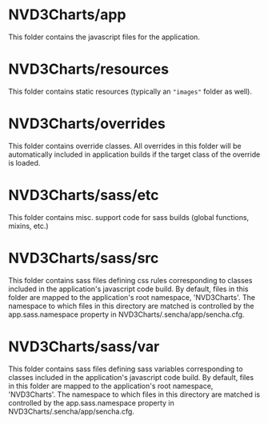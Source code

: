 # NVD3Charts/app

This folder contains the javascript files for the application.

# NVD3Charts/resources

This folder contains static resources (typically an `"images"` folder as well).

# NVD3Charts/overrides

This folder contains override classes. All overrides in this folder will be 
automatically included in application builds if the target class of the override
is loaded.

# NVD3Charts/sass/etc

This folder contains misc. support code for sass builds (global functions, 
mixins, etc.)

# NVD3Charts/sass/src

This folder contains sass files defining css rules corresponding to classes
included in the application's javascript code build.  By default, files in this 
folder are mapped to the application's root namespace, 'NVD3Charts'. The
namespace to which files in this directory are matched is controlled by the
app.sass.namespace property in NVD3Charts/.sencha/app/sencha.cfg. 

# NVD3Charts/sass/var

This folder contains sass files defining sass variables corresponding to classes
included in the application's javascript code build.  By default, files in this 
folder are mapped to the application's root namespace, 'NVD3Charts'. The
namespace to which files in this directory are matched is controlled by the
app.sass.namespace property in NVD3Charts/.sencha/app/sencha.cfg. 
